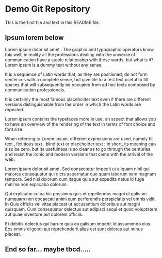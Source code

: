 # Demo Git Repository

This is the first file and text in this README file.


## Ipsum lorem below

Lorem ipsum dolor sit amet . The graphic and typographic operators know this well, in reality all the professions dealing with the universe of communication have a stable relationship with these words, but what is it? Lorem ipsum is a dummy text without any sense.

It is a sequence of Latin words that, as they are positioned, do not form sentences with a complete sense, but give life to a test text useful to fill spaces that will subsequently be occupied from ad hoc texts composed by communication professionals.

It is certainly the most famous placeholder text even if there are different versions distinguishable from the order in which the Latin words are repeated.

Lorem ipsum contains the typefaces more in use, an aspect that allows you to have an overview of the rendering of the text in terms of font choice and font size .

When referring to Lorem ipsum, different expressions are used, namely fill text , fictitious text , blind text or placeholder text : in short, its meaning can also be zero, but its usefulness is so clear as to go through the centuries and resist the ironic and modern versions that came with the arrival of the web.



Lorem ipsum dolor sit amet. Sed consectetur impedit ut aliquam nihil qui maiores consequatur qui dicta aspernatur quo quam laborum nam magnam tempora. Sed nisi dolorum cum itaque quia aut expedita natus id fuga minima non explicabo dolorum.

Qui explicabo culpa hic possimus quis et repellendus magni ut galisum numquam non obcaecati animi eum perferendis perspiciatis vel omnis velit. In Quis officiis vel vitae placeat ut accusantium doloribus aut magni quisquam. Cum consequatur delectus aut adipisci sequi et quod voluptatem aut quae inventore aut dolorem officiis.

Et debitis delectus qui harum quia ea galisum impedit id assumenda eius. Eos omnis eligendi aut reprehenderit alias est sunt dolores aut minus placeat.


## End so far... maybe tbcd.....